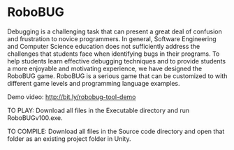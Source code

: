 RoboBUG
=======

Debugging is a challenging task that can present a great deal of confusion and frustration to novice programmers. In general, Software Engineering and Computer Science education does not sufficiently address the challenges that students face when identifying bugs in their programs. To help students learn effective debugging techniques and to provide students a more enjoyable and motivating experience, we have designed the RoboBUG game. RoboBUG is a serious game that can be customized to with different game levels and programming language examples.

Demo video: http://bit.ly/robobug-tool-demo

TO PLAY:
Download all files in the Executable directory and run RoboBUGv100.exe.

TO COMPILE:
Download all files in the Source code directory and open that folder as an existing project folder in Unity.